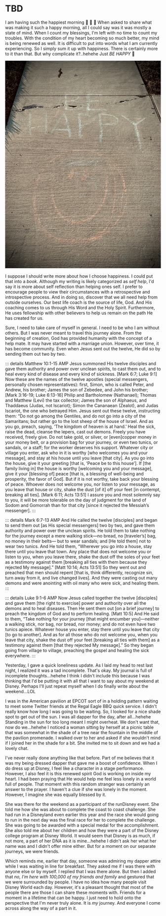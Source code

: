 # TBD

I am having such the happiest morning :face_holding_back_tears: :face_holding_back_tears: :face_holding_back_tears: When asked to share what was making it such a happy morning, all I could say was it was mostly a state of mind. When I count my blessings, I'm left with no time to count my troubles. With the condition of my heart becoming so much better, my mind is being renewed as well. It is difficult to put into words what I am currently experiencing. So I simply sum it up with happiness. There is certainly more to it than that. But why complicate it?..hehehe Just *BE HAPPY* :slightly_smiling_face:

![Chalk drawing with a smiling face and the words says be happy ](./img/IMG_6067.jpeg)

I suppose I should write more about how I choose happiness. I could put that into a *book*. Although my writing is likely categorized as *self help*, I'd say it is more about self reflection than helping ones self. I prefer to encourage people to view their circumstances with a retrospective and introspective process. And in doing so, discover that we all need help from outside ourselves. Our best life coach is the source of life, God. And His coaching comes to us through His Word and the Holy Spirit. Furthermore, He uses fellowship with other believers to help us remain on the path He has created for us.

Sure, I need to take care of myself in general. I need to be who I am without others. But I was never meant to travel this journey alone. From the beginning of creation, God has provided humanity with the concept of a help mate. It may have started with a marriage union. However, over time, it has become community. Even when Jesus sent out the twelve, He did so by sending them out two by two.

::: details Matthew 10:1-15 AMP
Jesus summoned His twelve disciples and gave them authority and power over unclean spirits, to cast them out, and to heal every kind of disease and every kind of sickness. [Mark 6:7; Luke 9:1] Now these are the names of the twelve apostles (special messengers, personally chosen representatives): first, Simon, who is called Peter, and Andrew, his brother; James the son of Zebedee, and John his brother; [Mark 3:16-19; Luke 6:13-16] Philip and Bartholomew (Nathanael); Thomas and Matthew (Levi) the tax collector; James the son of Alphaeus, and Thaddaeus (Judas, not Iscariot); Simon the Cananaean (Zealot), and Judas Iscariot, the one who betrayed Him. Jesus sent out these twelve, instructing them: “Do not go among the Gentiles, and do not go into a city of the Samaritans; but rather go to the lost sheep of the house of Israel. And as you go, preach, saying, ‘The kingdom of heaven is at hand.’ Heal the sick, raise the dead, cleanse the lepers, cast out demons. Freely you have received, freely give. Do not take gold, or silver, or [even]copper money in your money belt, or a provision bag for your journey, or even two tunics, or sandals, or a staff; for the worker deserves his support. Whatever city or village you enter, ask who in it is worthy [who welcomes you and your message], and stay at his house until you leave [that city]. As you go into the house, give it your greeting [that is, ‘Peace be to this house’]. If [the family living in] the house is worthy [welcoming you and your message], give it your [blessing of] peace [that is, a blessing of well-being and prosperity, the favor of God]. But if it is not worthy, take back your blessing of peace. Whoever does not welcome you, nor listen to your message, as you leave that house or city, shake the dust [of it] off your feet [in contempt, breaking all ties]. [Mark 6:11; Acts 13:51] I assure you and most solemnly say to you, it will be more tolerable on the day of judgment for the land of Sodom and Gomorrah than for that city [since it rejected the Messiah’s messenger].
:::

::: details Mark 6:7-13 AMP
And He called the twelve [disciples] and began to send them out [as His special messengers] two by two, and gave them authority and power over the unclean spirits. He told them to take nothing for the journey except a mere walking stick—no bread, no [traveler’s] bag, no money in their belts— but to wear sandals; and [He told them] not to wear two tunics. And He told them, “Wherever you go into a house, stay there until you leave that town. Any place that does not welcome you or listen to you, when you leave there, shake the dust off the soles of your feet as a testimony against them [breaking all ties with them because they rejected My message].” [Matt 10:14; Acts 13:51] So they went out and preached that men should repent [that is, think differently, recognize sin, turn away from it, and live changed lives]. And they were casting out many demons and were anointing with oil many who were sick, and healing them.
:::

::: details Luke 9:1-6 AMP
Now Jesus called together the twelve [disciples] and gave them [the right to exercise] power and authority over all the demons and to heal diseases. Then He sent them out [on a brief journey] to preach the kingdom of God and to perform healing. [Matt 10:5] And He said to them, “Take nothing for your journey [that might encumber you]—neither a walking stick, nor bag, nor bread, nor money; and do not even have two tunics apiece. Whatever house you enter, stay there until you leave that city [to go to another]. And as for all those who do not welcome you, when you leave that city, shake the dust off your feet [breaking all ties with them] as a testimony against them [that they rejected My message].” So they began going from village to village, preaching the gospel and healing the sick everywhere.
:::

Yesterday, I gave a quick loneliness update. As I laid my head to rest last night, I realized it was a tad incomplete. That's okay. My journal is full of incomplete thoughts...hehehe I think I didn't include this because I was thinking that I'd be putting it with all that I want to say about my weekend at Disney. Perhaps I'll just repeat myself when I do finally write about the weekend...LOL

I was in the American pavilion at EPCOT sort of in a holding pattern waiting to meet some Twitter friends at the Regal Eagle BBQ quick service. I didn't really know how long I was going to be waiting. So, I looked for a nice shade spot to get out of the sun. I was all dapper for the day, after all...hehehe Standing in the sun for too long meant I might overheat. We don't want that, now do we...hehehe I noticed a woman sitting by herself at a picnic table that was somewhat in the shade of a tree near the fountain in the middle of the pavilion promenade. I walked over to her and asked if she wouldn't mind if I joined her in the shade for a bit. She invited me to sit down and we had a lovely chat.

I've never really done anything like that before. Part of me believes that it was my being dressed dapper that gave me a boost of confidence. When I do dress up at Disney, I feel like a character in a stage performance. However, I also feel it is this renewed spirit God is working on inside my heart. I had been praying that He would help me feel less lonely in a world full of people. That moment with this random stranger was certainly an answer to the prayer. I haven't a clue if she was lonely in the moment. However, I imagine she was equally blessed by it.

She was there for the weekend as a participant of the runDisney event. She told me how she was about to complete the coast to coast challenge. She had run in a Disneyland even earlier this year and the race she would going to run in the next day was the final race for her to complete the challenge. She was going to be awarded with a special medal for the accomplishment. She also told me about her children and how they were a part of the Disney college program at Disney World. It would seem that Disney is as much, if not more, a part of her DNA as it is mine...hehehe I didn't ask her what her name was and I didn't offer mine either. But for a moment on our separate journeys, we were friends.

Which reminds me, earlier that day, someone was admiring my dapper attire while I was waiting in line for breakfast. They asked me if I was there with anyone else or by myself. I replied that I was there alone. But then I added that *no, I'm here with 100,000 of my friends and family* and gestured that we were surrounded by people. I have no idea how many people visit Disney World each day. However, it's a pleasant thought that most of the people there are those I can share these moments with. Friends for a moment in a lifetime that can be happy. I just need to hold onto the perspective that I'm never truly alone. It is *my* journey. And everyone I come across along the way of a part in it.